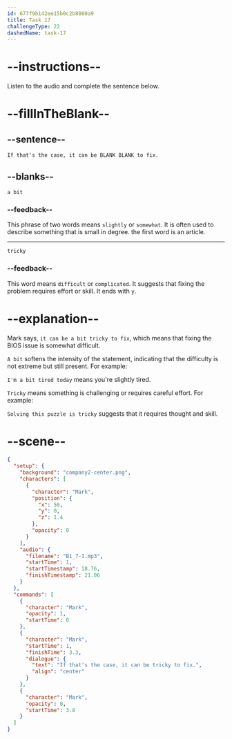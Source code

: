 ```yaml
---
id: 677f9b142ee15b0c2b8080a9
title: Task 17
challengeType: 22
dashedName: task-17
---
```


<!-- (audio) Mark: If that's the case, it can be a bit tricky to fix. -->

# --instructions--

Listen to the audio and complete the sentence below.

# --fillInTheBlank--

## --sentence--

`If that's the case, it can be BLANK BLANK to fix.`

## --blanks--

`a bit`

### --feedback--

This phrase of two words means `slightly` or `somewhat`. It is often used to describe something that is small in degree. the first word is an article.

---

`tricky`

### --feedback--

This word means `difficult` or `complicated`. It suggests that fixing the problem requires effort or skill. It ends with `y`.

# --explanation--

Mark says, `it can be a bit tricky to fix`, which means that fixing the BIOS issue is somewhat difficult.

`A bit` softens the intensity of the statement, indicating that the difficulty is not extreme but still present. For example:

`I'm a bit tired today` means you're slightly tired.

`Tricky` means something is challenging or requires careful effort. For example:

`Solving this puzzle is tricky` suggests that it requires thought and skill.

# --scene--

```json
{
  "setup": {
    "background": "company2-center.png",
    "characters": [
      {
        "character": "Mark",
        "position": {
          "x": 50,
          "y": 0,
          "z": 1.4
        },
        "opacity": 0
      }
    ],
    "audio": {
      "filename": "B1_7-1.mp3",
      "startTime": 1,
      "startTimestamp": 18.76,
      "finishTimestamp": 21.06
    }
  },
  "commands": [
    {
      "character": "Mark",
      "opacity": 1,
      "startTime": 0
    },
    {
      "character": "Mark",
      "startTime": 1,
      "finishTime": 3.3,
      "dialogue": {
        "text": "If that's the case, it can be tricky to fix.",
        "align": "center"
      }
    },
    {
      "character": "Mark",
      "opacity": 0,
      "startTime": 3.8
    }
  ]
}
```

